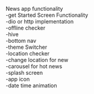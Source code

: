 News app functionality 
<br>
-get Started Screen Functionality
<br>
-dio or http implementation
<br>
-offline checker
<br>
-hive 
<br>
-bottom nav
<br>
-theme Switcher
<br>
-location checker 
<br>
-change location for new
<br>
-carousel for hot news
<br>
-splash screen 
<br>
-app icon
<br>
-date time animation


